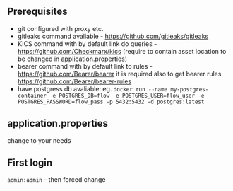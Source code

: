 ## Prerequisites

* git configured with proxy etc.
* gitleaks command avaliable - https://github.com/gitleaks/gitleaks
* KICS command with by default link do queries - https://github.com/Checkmarx/kics (require to contain asset location to be changed in application.properties)
* bearer command with by default link to rules - https://github.com/Bearer/bearer it is required also to get bearer rules https://github.com/Bearer/bearer-rules
* have postgress db avaliable: eg. `docker run --name my-postgres-container -e POSTGRES_DB=flow -e POSTGRES_USER=flow_user -e POSTGRES_PASSWORD=flow_pass -p 5432:5432 -d postgres:latest`

## application.properties
 change to your needs

## First login
`admin:admin` - then forced change

